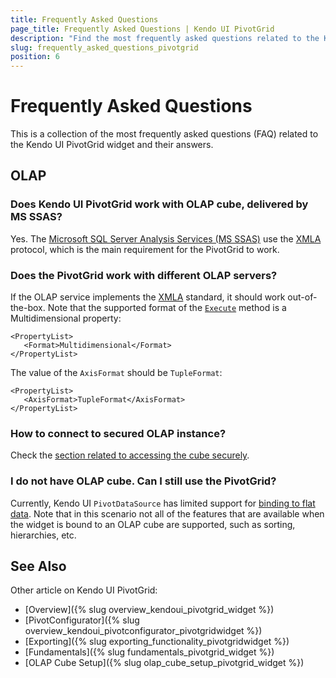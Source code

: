 ```yaml
---
title: Frequently Asked Questions
page_title: Frequently Asked Questions | Kendo UI PivotGrid
description: "Find the most frequently asked questions related to the Kendo UI PivotGrid widget and their answers."
slug: frequently_asked_questions_pivotgrid
position: 6
---
```


# Frequently Asked Questions

This is a collection of the most frequently asked questions (FAQ) related to the Kendo UI PivotGrid widget and their answers.

## OLAP

### Does Kendo UI PivotGrid work with OLAP cube, delivered by MS SSAS?

Yes. The [Microsoft SQL Server Analysis Services (MS SSAS)](http://technet.microsoft.com/en-us/library/ms175609(v=sql.90).aspx) use the [XMLA](http://en.wikipedia.org/wiki/XML_for_Analysis) protocol, which is the main requirement for the PivotGrid to work.

### Does the PivotGrid work with different OLAP servers?

If the OLAP service implements the [XMLA](http://en.wikipedia.org/wiki/XML_for_Analysis) standard, it should work out-of-the-box. Note that the supported format of the [`Execute`](http://msdn.microsoft.com/en-us/library/ms186691.Aspx) method is a Multidimensional property:

	<PropertyList>
       <Format>Multidimensional</Format>
    </PropertyList>

The value of the `AxisFormat` should be `TupleFormat`:

	<PropertyList>
       <AxisFormat>TupleFormat</AxisFormat>
    </PropertyList>

### How to connect to secured OLAP instance?

Check the [section related to accessing the cube securely](/kendo-ui/web/pivotgrid/olap-cube-setup#access-the-cube-securely).

### I do not have OLAP cube. Can I still use the PivotGrid?

Currently, Kendo UI `PivotDataSource` has limited support for [binding to flat data](http://demos.telerik.com/kendo-ui/pivotgrid/local-flat-data-binding). Note that in this scenario not all of the features that are available when the widget is bound to an OLAP cube are supported, such as sorting, hierarchies, etc.

## See Also

Other article on Kendo UI PivotGrid:

* [Overview]({% slug overview_kendoui_pivotgrid_widget %})
* [PivotConfigurator]({% slug overview_kendoui_pivotconfigurator_pivotgridwidget %})
* [Exporting]({% slug exporting_functionality_pivotgridwidget %})
* [Fundamentals]({% slug fundamentals_pivotgrid_widget %})
* [OLAP Cube Setup]({% slug olap_cube_setup_pivotgrid_widget %})
